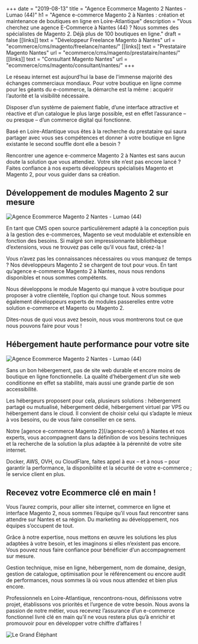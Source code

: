 +++
date = "2019-08-13"
title = "Agence Ecommerce Magento 2 Nantes  - Lumao (44)"
h1 = "Agence e-commerce Magento 2 à Nantes : création et maintenance de boutiques en ligne en Loire-Atlantique"
description = "Vous cherchez une agence E-Commerce à Nantes (44) ? Nous sommes des spécialistes de Magento 2. Déjà plus de 100 boutiques en ligne."
draft = false
[[links]]
    text = "Développeur Freelance Magento à Nantes"
    url = "ecommerce/cms/magento/freelance/nantes/"
[[links]]
    text = "Prestataire Magento Nantes"
    url = "ecommerce/cms/magento/prestataire/nantes/"
[[links]]
    text = "Consultant Magento Nantes"
    url = "ecommerce/cms/magento/consultant/nantes/"
+++

<p>Le réseau internet est aujourd’hui la base de l'immense majorité des échanges commerciaux mondiaux. Pour votre boutique en ligne comme pour les géants du e-commerce, la démarche est la même : acquérir l’autorité et la visibilité nécessaire.</p>
<p>Disposer d’un système de paiement fiable, d’une interface attractive et réactive et d’un catalogue le plus large possible, est en effet l’assurance – ou presque – d’un commerce digital qui fonctionne.</p>
<p>Basé en Loire-Atlantique vous êtes à la recherche du prestataire qui saura partager avec vous ses compétences et donner à votre boutique en ligne existante le second souffle dont elle a besoin ?</p>
<p>Rencontrer une agence e-commerce Magento 2 à Nantes est sans aucun doute la solution que vous attendiez. Votre site n’est pas encore lancé ? Faites confiance à nos experts développeurs spécialisés Magento et Magento 2, pour vous guider dans sa création.</p>
<h2>Développement de modules Magento 2 sur mesure</h2>

<img class="animate zoomIn margin-auto" src="/images/ville/paint/nantes/1.jpg" alt="Agence Ecommerce Magento 2 Nantes  - Lumao (44)" />

<p>En tant que CMS open source particulièrement adapté à la conception puis à la gestion des e-commerces, Magento se veut modulable et extensible en fonction des besoins. Si malgré son impressionnante bibliothèque d’extensions, vous ne trouvez pas celle qu’il vous faut, créez-la !</p>
<p>Vous n’avez pas les connaissances nécessaires ou vous manquez de temps ? Nos développeurs Magento 2 se chargent de tout pour vous. En tant qu’agence e-commerce Magento 2 à Nantes, nous nous rendons disponibles et nous sommes compétents.</p>
<p>Nous développons le module Magento qui manque à votre boutique pour proposer à votre clientèle, l’option qui change tout. Nous sommes également développeurs experts de modules passerelles entre votre solution e-commerce et Magento ou Magento 2.</p>
<p>Dites-nous de quoi vous avez besoin, nous vous montrerons tout ce que nous pouvons faire pour vous !</p>
<h2>Hébergement haute performance pour votre site</h2>

<img class="animate zoomIn margin-auto" src="/images/ville/paint/nantes/2.jpg" alt="Agence Ecommerce Magento 2 Nantes  - Lumao (44)" />

<p>Sans un bon hébergement, pas de site web durable et encore moins de boutique en ligne fonctionnelle. La qualité d’hébergement d’un site web conditionne en effet sa stabilité, mais aussi une grande partie de son accessibilité.</p>
<p>Les hébergeurs proposent pour cela, plusieurs solutions : hébergement partagé ou mutualisé, hébergement dédié, hébergement virtuel par VPS ou hébergement dans le cloud. Il convient de choisir celui qui s’adapte le mieux à vos besoins, ou de vous faire conseiller en ce sens.</p>
<p>Notre [agence e-commerce Magento 2](/agence-ecom/) à Nantes et nos experts, vous accompagnent dans la définition de vos besoins techniques et la recherche de la solution la plus adaptée à la pérennité de votre site internet.</p>
<p>Docker, AWS, OVH, ou CloudFlare, faites appel à eux – et à nous – pour garantir la performance, la disponibilité et la sécurité de votre e-commerce ; le service client en plus.</p>
<h2>Recevez votre Ecommerce clé en main !</h2>
<p>Vous l’aurez compris, pour allier site internet, commerce en ligne et interface Magento 2, nous sommes l’équipe qu’il vous faut rencontrer sans attendre sur Nantes et sa région. Du marketing au développement, nos équipes s’occupent de tout.</p>
<p>Grâce à notre expertise, nous mettons en œuvre les solutions les plus adaptées à votre besoin, et les imaginons si elles n’existent pas encore. Vous pouvez nous faire confiance pour bénéficier d’un accompagnement sur mesure.</p>
<p>Gestion technique, mise en ligne, hébergement, nom de domaine, design, gestion de catalogue, optimisation pour le référencement ou encore audit de performances, nous sommes là où vous nous attendez et bien plus encore.</p>
<p>Professionnels en Loire-Atlantique, rencontrons-nous, définissons votre projet, établissons vos priorités et l’urgence de votre besoin. Nous avons la passion de notre métier, vous recevrez l’assurance d’un e-commerce fonctionnel livré clé en main qu’il ne vous restera plus qu’à enrichir et promouvoir pour en développer votre chiffre d’affaires !</p> 

<img class="animate zoomIn margin-auto" src="/images/ville/grand-elephant.jpg" alt="Le Grand Éléphant " />
